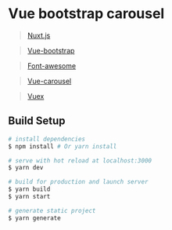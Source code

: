 # Vue bootstrap carousel

> [Nuxt.js](https://github.com/nuxt)

> [Vue-bootstrap](https://bootstrap-vue.js.org/docs)

> [Font-awesome](https://github.com/FortAwesome/Font-Awesome)

> [Vue-carousel](https://github.com/SSENSE/vue-carousel)

> [Vuex](https://github.com/vuejs/vuex)

## Build Setup

``` bash
# install dependencies
$ npm install # Or yarn install

# serve with hot reload at localhost:3000
$ yarn dev

# build for production and launch server
$ yarn build
$ yarn start

# generate static project
$ yarn generate
```
